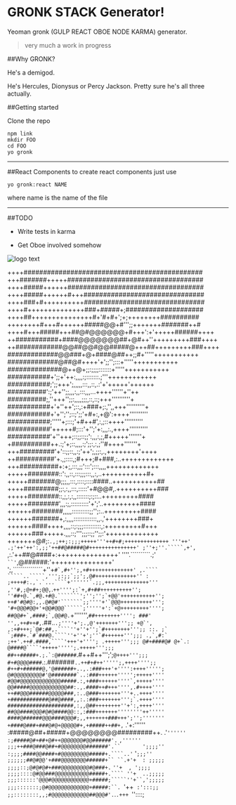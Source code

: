 GRONK STACK Generator!
===============

Yeoman gronk (GULP REACT OBOE NODE KARMA) generator.

> very much a work in progress

##Why GRONK?

He's a demigod.

He's Hercules, Dionysus or Percy Jackson. Pretty sure he's all three actually.

##Getting started

Clone the repo

```
npm link
mkdir FOO
cd FOO
yo gronk
```


---
##React Components
to create react components just use

`yo gronk:react NAME`

where name is the name of the file


---
##TODO

* Write tests in karma

* Get Oboe involved somehow

![](http://31.media.tumblr.com/b2a004bfc1a7d2ea208417ee78d6c693/tumblr_mhok7pu2r91s1no33o1_400.gif "logo text")

++++##############################################
+++#######+++++###################################
++++#####++++++###################################
++++#####++++++#+++###############################
++++###+#++++++++++###############################
++++#++++++++++++++###+#####+;####################
++++##+++++++++++++++#+'#+#+';+;++++++++##########
++++++++#+++#++++++#####@@+#''';;+++++++#######++#
++++#+++#####+++##@#@@@@@@+#+++':+'+++++######++++
++###########+####@@@@@@@##+@#++''+++++++++###++++
++############@@##@@#@@#####@+++##+++++++++###++++
#############@@###+@+####@##++;;#+'''''+++++++++++
#############@##@#++++'+';;'';:::+'''''+++++++++++
##############@++@+;;:;;;;:::::::+'''''+++++++++++
###########+';;+'++:,,,,:;:::::::.;'''++++++++++++
###########;';;+++';,,,,,:::,,::,.:'+'+++++'++++++
##########':;'++'';;,,,:,,:::,,,...++++''''''+''++
##########;,''+++'';;:,,,,;;;,::,::;+++''''''''''+
###########+'+''++';::,:+###+;:,'',,+++''''''''''+
###########+'+'';'';::;';;'+#+:,+@':++++''''''''''
###########;'''''+;:::;'+#++#',:,;::++++''''''''''
###########'+++++#;:::'+'';'+:,,,:.,++++''''''''''
###########'+''+++;::;;::;;':,,,:,;,#+++++'''''''+
+##########++.:;'+;::,,,,:;';;:,:,;''#++++'''''''+
+++#########'+'::;;::,,:;'++';,;;:,.,++++++++'++++
++##########'+.,;::::,;#+++;#+###,:..+++++++++++++
+++##########+:+;,:::,;;':::';:::,,,,+++++++++++++
+++++########::':,,::,:::;;;:::,,:,..+++++++++++#+
+++++#######@;;;,,:::,::::;::::####..+++++++++++##
++++#########;;:,:,,:::,:::::'+#@@#,.++++++++++###
+++++########::,;,:,:,,:::::::;:;::..+++++++++####
+++++########',,,:;,::::::::::'+';'..+++++++++####
++++++########,,,,,::::::::::;;'';:..+++++++++####
++++++#######+,:,,,,:::::::::::::,,.,'++++++++###+
++++++####++++,,,,::;:;;;::::::::::,:+++++++++#+++
++++++###+++++.,,,::;''';;;::;;'';;:'+++++++++++++
+++++++@#;:`.,;++;:;;;+++++'''++#+#;++++++++++++++
'''++'  .;'++'++':,;;'++##@#####@#+++++++++++++++'
;''+;''.`````,+',` ,:.'++##@####+:+++++++++++++++'
''''.``````````.;'` ``'`,@######:'+++++++++++++++'
';,```````````````+''+``#`,#+'';,+#++++++++++++++'
,.```` `````..`````,''';:;;`;;';,@#+++++++++++++''
: ;++++#:.,`.`...````+''''''`.;;,++++++++++++++'''
,''#,;@+#+;@@,``.`````++'''';:`+,#+##++++++++++'';
''##+@.`,#@.+#@.```````';'';'';`+@@'+++++++++++'';
++#'#@#@:,,.@#@#'```````;;''''+'`@@@++++++++++''';
'#+@@@#@@+'+@@#@@@``````;'''''+':`+@+++++++++'''';
##@@#+`,####;`,@@#@.`````+''''''',`##++++++++'''';
###' '',,++#++#,`.##..```.;''''+';.,@'+++++++''';;
+@`', ,:+#+++;`@#:##,.````''+''+'';`#++++++++''';;
::. ;` `;###+.`#`###@.````''+''+';''`#++++++''';;;
.,`,#:` ;++'.++#.####,````'+++'+''''; .+++++''';;;
@#+####@# @+`.: @####@````'+++++''''';.+++++''';;;
##++#####+.;.`:@######```.#++#++''';';`@++++''';;;
#+#@@@@####`.:.#######``..++#+#++''''';,++++'''';;
#++#+######@,'@######+..,.:###+++'+'''':++++''''';
@#@@@@@@@@@#'@########`..:###++++++''''';+++++''''
#@@#@@@@@@@@@@@@@#####.:,+###++++++''''`,+++++''''
@@#####@@@@@@@@@@@@##:.,.####++#+++'''',.#++++''''
++##@@@######@@@@@###,:..@###+++++++'''+..++++''''
+############@##@####,,:.:###+++++++''';`.++++''''
#####################,:,,@##++++++++''+':,++++''''
##@@####@@@#@#@####@@::,:###+++++++''''''''++'''''
####@######@@@####@@@#;,,+++++++###+++';'';'''''''
+####@###+###@#@+@@@@@#+,+#####++##+,`` .'+:''''''
:#####@##+#####+@@@@@@@@#########++.     .'`''''''
:;#####@#+##+@#++@@@@@@@#@@######'.`      `,''''''
;;;++###@###@##+#@@@@@@@@#######'.``       ';;;;''
:;;;;####@@####+#@@@@@@@@@#####+.````..'`  '`;;;''
;;;;;;##@#@@'+###@@@@@@@@######+`` ``.+'+  : ;;;;;
;;;;::;@#@#@#+###@@@@@@@@@#@###+.`   `''+  , ';;;;
;;;;::::@#@@###@@@@@@@@@@@#####+.```` ''+  ..;;;;;
;;;::::::'@@@#@@@@@@@@@@@@+#####;`````''+``,';;;;;
;;;:::::::;@#@@@@@@@@@@@@@+#####:``. `'++` :':::;;
;;::::::::,,;#@@@@@@@@@@@@##@@@#'.`.`.+++ `''::::;
